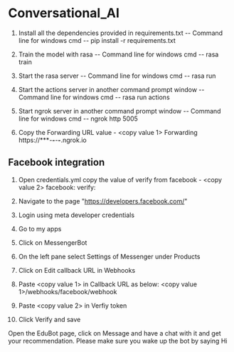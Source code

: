 # Conversational_AI
 
1. Install all the dependencies provided in requirements.txt
   -- Command line for windows cmd --
   pip install -r requirements.txt

2. Train the model with rasa
   -- Command line for windows cmd --
   rasa train

3. Start the rasa server
   -- Command line for windows cmd --
   rasa run

4. Start the actions server in another command prompt window
   -- Command line for windows cmd --
   rasa run actions

5. Start ngrok server in another command prompt window
   -- Command line for windows cmd --
   ngrok http 5005

6. Copy the Forwarding URL value - <copy value 1>
   Forwarding                    https://****-**-***-**-**.ngrok.io

## Facebook integration

1. Open credentials.yml copy the value of verify from facebook - <copy value 2>
   facebook:
    verify: <copy this value>

2. Navigate to the page "https://developers.facebook.com/"
3. Login using meta developer credentials
4. Go to my apps
5. Click on MessengerBot
6. On the left pane select Settings of Messenger under Products
7. Click on Edit callback URL in Webhooks
8. Paste <copy value 1> in Callback URL as below:
   <copy value 1>/webhooks/facebook/webhook
9. Paste <copy value 2> in Verfiy token
10. Click Verify and save

Open the EduBot page, click on Message and have a chat with it and get your recommendation. 
Please make sure you wake up the bot by saying Hi
    
